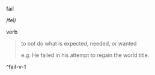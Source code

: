 fail

/fel/

verb

> to not do what is expected, needed, or wanted
> 
> e.g. He failed in his attempt to regain the world title.

^fail-v-1